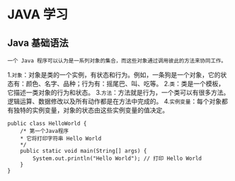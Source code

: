 # JAVA 学习
## Java 基础语法
    一个 Java 程序可以认为是一系列对象的集合，而这些对象通过调用彼此的方法来协同工作。
1.`对象`：对象是类的一个实例，有状态和行为。例如，一条狗是一个对象，它的状态有：颜色、名字、品种；行为有：摇尾巴、叫、吃等。
2.`类`：类是一个模板，它描述一类对象的行为和状态。
3.`方法`：方法就是行为，一个类可以有很多方法。逻辑运算、数据修改以及所有动作都是在方法中完成的。
4.`实例变量`：每个对象都有独特的实例变量，对象的状态由这些实例变量的值决定。
    
    public class HelloWorld {
        /* 第一个Java程序
        * 它将打印字符串 Hello World
        */
        public static void main(String[] args) {
            System.out.println("Hello World"); // 打印 Hello World
        }
    }

